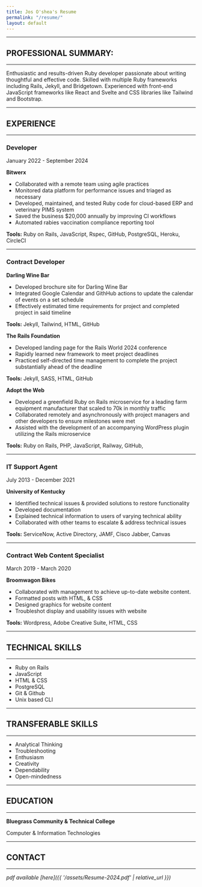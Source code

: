 ```yaml
---
title: Jos O'shea's Resume
permalink: "/resume/"
layout: default
---
```


---
## PROFESSIONAL SUMMARY:
---

Enthusiastic and results-driven Ruby developer passionate about writing thoughtful and effective code. Skilled with multiple Ruby frameworks including Rails, Jekyll, and Bridgetown. Experienced with front-end JavaScript frameworks like React and Svelte and CSS libraries like Tailwind and Bootstrap.

---
## EXPERIENCE
---
### Developer

January 2022 - September 2024


**Bitwerx**

- Collaborated with a remote team using agile practices
- Monitored data platform for performance issues and triaged as necessary
- Developed, maintained, and tested Ruby code for cloud-based ERP and veterinary PIMS system
- Saved the business $20,000 annually by improving CI workflows
- Automated rabies vaccination compliance reporting tool

**Tools:** Ruby on Rails, JavaScript, Rspec, GitHub, PostgreSQL, Heroku, CircleCI

---
### Contract Developer

**Darling Wine Bar**

- Developed brochure site for Darling Wine Bar
- Integrated Google Calendar and GithHub actions to update the calendar of
events on a set schedule
- Effectively estimated time requirements for project and completed project in
said timeline

**Tools:** Jekyll, Tailwind, HTML, GitHub


**The Rails Foundation**

- Developed landing page for the Rails World 2024 conference
- Rapidly learned new framework to meet project deadlines
- Practiced self-directed time management to complete the project substantially ahead of the deadline

**Tools:** Jekyll, SASS, HTML, GitHub

**Adopt the Web**

- Developed a greenfield Ruby on Rails microservice for a leading farm equipment manufacturer that scaled to 70k in monthly traffic
- Collaborated remotely and asynchronously with project managers and other developers to ensure milestones were met
- Assisted with the development of an accompanying WordPress plugin utilizing the Rails microservice

**Tools:** Ruby on Rails, PHP, JavaScript, Railway, GitHub,

---
### IT Support Agent

July 2013 - December 2021

**University of Kentucky**


- Identified technical issues & provided solutions to restore functionality
- Developed documentation
- Explained technical information to users of varying technical ability
- Collaborated with other teams to escalate & address technical issues

**Tools:** ServiceNow, Active Directory, JAMF, Cisco Jabber, Canvas

---
### Contract Web Content Specialist

March 2019 - March 2020

**Broomwagon Bikes**


- Collaborated with management to achieve up-to-date website content.
- Formatted posts with HTML, & CSS
- Designed graphics for website content
- Troubleshot display and usability issues with website

**Tools:** Wordpress, Adobe Creative Suite, HTML, CSS

---
## TECHNICAL SKILLS
---
- Ruby on Rails
- JavaScript
- HTML & CSS
- PostgreSQL
- Git & Github
- Unix based CLI

---
## TRANSFERABLE SKILLS
---
- Analytical Thinking
- Troubleshooting
- Enthusiasm
- Creativity
- Dependability
- Open-mindedness

---
## EDUCATION
---
**Bluegrass Community & Technical College**

Computer & Information Technologies

---
## CONTACT
---
*pdf available [here]({{ '/assets/Resume-2024.pdf' | relative_url }})*
